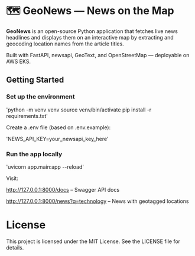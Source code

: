 # 🗺️ GeoNews — News on the Map

**GeoNews** is an open-source Python application that fetches live news headlines and displays them on an interactive map by extracting and geocoding location names from the article titles.

Built with FastAPI, newsapi, GeoText, and OpenStreetMap — deployable on AWS EKS.

## Getting Started

### Set up the environment

'python -m venv venv
source venv/bin/activate
pip install -r requirements.txt'

Create a .env file (based on .env.example):

'NEWS_API_KEY=your_newsapi_key_here'

### Run the app locally 
'uvicorn app.main:app --reload'

Visit:

http://127.0.0.1:8000/docs – Swagger API docs

http://127.0.0.1:8000/news?q=technology – News with geotagged locations

# License
This project is licensed under the MIT License. See the LICENSE file for details.

